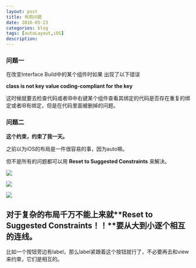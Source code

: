 ```yaml
---
layout: post
title: 布局问题
date: 2016-05-23
categories: blog
tags: [autoLayout,iOS]
description:  
---
```


### 问题一

在改变Interface Build中的某个组件时如果	出现了以下错误 

**class is not key value coding-compliant for the key**

这时候就要去检查代码或者IB中右键某个组件查看其绑定的代码是否存在重复的绑定或者IB有绑定，但是在代码里面被删掉的问题。

### 问题二 

**这个约束，约束了我一天。**

之前以为iOS的布局是一件很容易的事，因为auto嘛。

但不是所有的问题都可以用 **Reset to Suggested Constraints** 来解决。

![](http://7xuh4t.com1.z0.glb.clouddn.com/%E5%B1%8F%E5%B9%95%E5%BF%AB%E7%85%A7%202016-05-23%20%E4%B8%8B%E5%8D%8810.14.55.png)

![](http://7xuh4t.com1.z0.glb.clouddn.com/%E5%B1%8F%E5%B9%95%E5%BF%AB%E7%85%A7%202016-05-23%20%E4%B8%8B%E5%8D%8810.14.39.png)

![](http://7xuh4t.com1.z0.glb.clouddn.com/%E5%B1%8F%E5%B9%95%E5%BF%AB%E7%85%A7%202016-05-23%20%E4%B8%8B%E5%8D%8810.14.15.png)

## 对于复杂的布局千万不能上来就**Reset to Suggested Constraints！！**要从大到小逐个相互的连线。

比如一个按钮旁边有label，那么label紧跟着这个按钮就行了，不必要再去和view来约束，它们是相互的。

